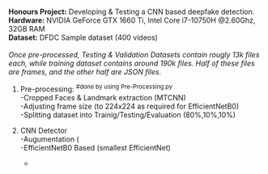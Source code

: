 **Honours Project:** Developing & Testing a CNN based deepfake detection. <br /> 
**Hardware:** NVIDIA GeForce GTX 1660 Ti, Intel Core i7-10750H @2.60Ghz, 32GB RAM <br />
**Dataset:** DFDC Sample dataset (400 videos) <br /> <br />
*Once pre-processed, Testing & Validation Datasets contain rougly 13k files each, while training dataset contains around 190k files. Half of these files are frames, and the other half are JSON files.*  <br />



1. Pre-processing: <sup>#done by using Pre-Processing.py</sup> <br />
   -Cropped Faces & Landmark extraction (MTCNN) <br />
   -Adjusting frame size (to 224x224 as required for EfficientNetB0)  <br />
   -Splitting dataset into Trainig/Testing/Evaluation (80%,10%,10%) <br /> 



2. CNN Detector <br />
   -Augumentation ( <br />
   -EfficientNetB0 Based (smallest EfficientNet) <br />
   
   -
